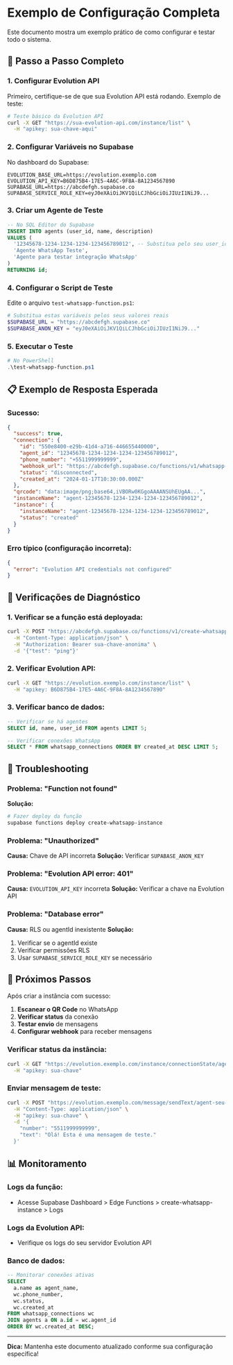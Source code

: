 # Exemplo de Configuração Completa

Este documento mostra um exemplo prático de como configurar e testar todo o sistema.

## 🚀 Passo a Passo Completo

### 1. Configurar Evolution API

Primeiro, certifique-se de que sua Evolution API está rodando. Exemplo de teste:

```bash
# Teste básico da Evolution API
curl -X GET "https://sua-evolution-api.com/instance/list" \
  -H "apikey: sua-chave-aqui"
```

### 2. Configurar Variáveis no Supabase

No dashboard do Supabase:

```
EVOLUTION_BASE_URL=https://evolution.exemplo.com
EVOLUTION_API_KEY=B6D875B4-17E5-4A6C-9F8A-8A1234567890
SUPABASE_URL=https://abcdefgh.supabase.co
SUPABASE_SERVICE_ROLE_KEY=eyJ0eXAiOiJKV1QiLCJhbGciOiJIUzI1NiJ9...
```

### 3. Criar um Agente de Teste

```sql
-- No SQL Editor do Supabase
INSERT INTO agents (user_id, name, description)
VALUES (
  '12345678-1234-1234-1234-123456789012', -- Substitua pelo seu user_id
  'Agente WhatsApp Teste',
  'Agente para testar integração WhatsApp'
)
RETURNING id;
```

### 4. Configurar o Script de Teste

Edite o arquivo `test-whatsapp-function.ps1`:

```powershell
# Substitua estas variáveis pelos seus valores reais
$SUPABASE_URL = "https://abcdefgh.supabase.co"
$SUPABASE_ANON_KEY = "eyJ0eXAiOiJKV1QiLCJhbGciOiJIUzI1NiJ9..."
```

### 5. Executar o Teste

```powershell
# No PowerShell
.\test-whatsapp-function.ps1
```

## 📋 Exemplo de Resposta Esperada

### Sucesso:
```json
{
  "success": true,
  "connection": {
    "id": "550e8400-e29b-41d4-a716-446655440000",
    "agent_id": "12345678-1234-1234-1234-123456789012",
    "phone_number": "+5511999999999",
    "webhook_url": "https://abcdefgh.supabase.co/functions/v1/whatsapp-webhook",
    "status": "disconnected",
    "created_at": "2024-01-17T10:30:00.000Z"
  },
  "qrcode": "data:image/png;base64,iVBORw0KGgoAAAANSUhEUgAA...",
  "instanceName": "agent-12345678-1234-1234-1234-123456789012",
  "instance": {
    "instanceName": "agent-12345678-1234-1234-1234-123456789012",
    "status": "created"
  }
}
```

### Erro típico (configuração incorreta):
```json
{
  "error": "Evolution API credentials not configured"
}
```

## 🔧 Verificações de Diagnóstico

### 1. Verificar se a função está deployada:
```bash
curl -X POST "https://abcdefgh.supabase.co/functions/v1/create-whatsapp-instance" \
  -H "Content-Type: application/json" \
  -H "Authorization: Bearer sua-chave-anonima" \
  -d '{"test": "ping"}'
```

### 2. Verificar Evolution API:
```bash
curl -X GET "https://evolution.exemplo.com/instance/list" \
  -H "apikey: B6D875B4-17E5-4A6C-9F8A-8A1234567890"
```

### 3. Verificar banco de dados:
```sql
-- Verificar se há agentes
SELECT id, name, user_id FROM agents LIMIT 5;

-- Verificar conexões WhatsApp
SELECT * FROM whatsapp_connections ORDER BY created_at DESC LIMIT 5;
```

## 🐛 Troubleshooting

### Problema: "Function not found"
**Solução:**
```bash
# Fazer deploy da função
supabase functions deploy create-whatsapp-instance
```

### Problema: "Unauthorized"
**Causa:** Chave de API incorreta
**Solução:** Verificar `SUPABASE_ANON_KEY`

### Problema: "Evolution API error: 401"
**Causa:** `EVOLUTION_API_KEY` incorreta
**Solução:** Verificar a chave na Evolution API

### Problema: "Database error"
**Causa:** RLS ou agentId inexistente
**Solução:** 
1. Verificar se o agentId existe
2. Verificar permissões RLS
3. Usar `SUPABASE_SERVICE_ROLE_KEY` se necessário

## 📱 Próximos Passos

Após criar a instância com sucesso:

1. **Escanear o QR Code** no WhatsApp
2. **Verificar status** da conexão
3. **Testar envio** de mensagens
4. **Configurar webhook** para receber mensagens

### Verificar status da instância:
```bash
curl -X GET "https://evolution.exemplo.com/instance/connectionState/agent-seu-agent-id" \
  -H "apikey: sua-chave"
```

### Enviar mensagem de teste:
```bash
curl -X POST "https://evolution.exemplo.com/message/sendText/agent-seu-agent-id" \
  -H "Content-Type: application/json" \
  -H "apikey: sua-chave" \
  -d '{
    "number": "5511999999999",
    "text": "Olá! Esta é uma mensagem de teste."
  }'
```

## 📊 Monitoramento

### Logs da função:
- Acesse Supabase Dashboard > Edge Functions > create-whatsapp-instance > Logs

### Logs da Evolution API:
- Verifique os logs do seu servidor Evolution API

### Banco de dados:
```sql
-- Monitorar conexões ativas
SELECT 
  a.name as agent_name,
  wc.phone_number,
  wc.status,
  wc.created_at
FROM whatsapp_connections wc
JOIN agents a ON a.id = wc.agent_id
ORDER BY wc.created_at DESC;
```

---

**Dica:** Mantenha este documento atualizado conforme sua configuração específica!

